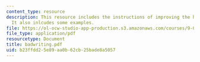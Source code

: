```yaml
---
content_type: resource
description: This resource includes the instructions of improving the handwriting.
  It also inlcudes some examples.
file: https://ol-ocw-studio-app-production.s3.amazonaws.com/courses/9-00-introduction-to-psychology-fall-2004/b23ffdd25e89aa0b62cb25bade8a5057_badwriting.pdf
file_type: application/pdf
resourcetype: Document
title: badwriting.pdf
uid: b23ffdd2-5e89-aa0b-62cb-25bade8a5057
---
```

